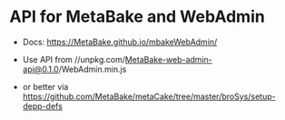 # API for MetaBake and WebAdmin

- Docs: https://MetaBake.github.io/mbakeWebAdmin/

- Use API from //unpkg.com/MetaBake-web-admin-api@0.1.0/WebAdmin.min.js
- or better via https://github.com/MetaBake/metaCake/tree/master/broSys/setup-depp-defs